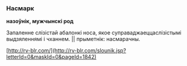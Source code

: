 ### Насмарк
**назоўнік, мужчынскі род**

Запаленне слізістай абалонкі носа, якое суправаджаеццаслізістымі выдзяленнямі і чханнем. || прыметнік: насмарачны.

<a rel="author">[http://rv-blr.com/](http://rv-blr.com/slounik.jsp?letterId=0&maskId=0&pageId=1842)</a>
